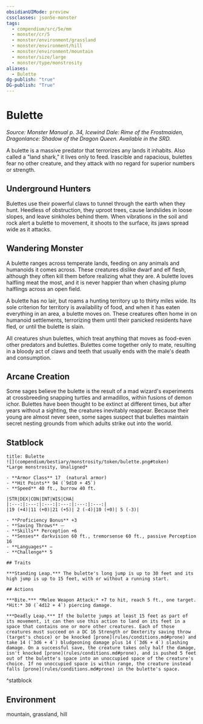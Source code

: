 ```yaml
---
obsidianUIMode: preview
cssclasses: json5e-monster
tags:
  - compendium/src/5e/mm
  - monster/cr/5
  - monster/environment/grassland
  - monster/environment/hill
  - monster/environment/mountain
  - monster/size/large
  - monster/type/monstrosity
aliases:
  - Bulette
dg-publish: "true"
DG-publish: "True"
---
```

# Bulette
*Source: Monster Manual p. 34, Icewind Dale: Rime of the Frostmaiden, Dragonlance: Shadow of the Dragon Queen. Available in the SRD.*  

A bulette is a massive predator that terrorizes any lands it inhabits. Also called a "land shark," it lives only to feed. Irascible and rapacious, bulettes fear no other creature, and they attack with no regard for superior numbers or strength.

## Underground Hunters

Bulettes use their powerful claws to tunnel through the earth when they hunt. Heedless of obstruction, they uproot trees, cause landslides in loose slopes, and leave sinkholes behind them. When vibrations in the soil and rock alert a bulette to movement, it shoots to the surface, its jaws spread wide as it attacks.

## Wandering Monster

A bulette ranges across temperate lands, feeding on any animals and humanoids it comes across. These creatures dislike dwarf and elf flesh, although they often kill them before realizing what they are. A bulette loves halfling meat the most, and it is never happier than when chasing plump halflings across an open field.

A bulette has no lair, but roams a hunting territory up to thirty miles wide. Its sole criterion for territory is availability of food, and when it has eaten everything in an area, a bulette moves on. These creatures often home in on humanoid settlements, terrorizing them until their panicked residents have fled, or until the bulette is slain.

All creatures shun bulettes, which treat anything that moves as food-even other predators and bulettes. Bulettes come together only to mate, resulting in a bloody act of claws and teeth that usually ends with the male's death and consumption.

## Arcane Creation

Some sages believe the bulette is the result of a mad wizard's experiments at crossbreeding snapping turtles and armadillos, within fusions of demon ichor. Bulettes have been thought to be extinct at different times, but after years without a sighting, the creatures inevitably reappear. Because their young are almost never seen, some sages suspect that bulettes maintain secret nesting grounds from which adults strike out into the world.

## Statblock

```ad-statblock
title: Bulette
![](compendium/bestiary/monstrosity/token/bulette.png#token)
*Large monstrosity, Unaligned*

- **Armor Class** 17  (natural armor)
- **Hit Points** 94 (`9d10 + 45`)
- **Speed** 40 ft., burrow 40 ft.

|STR|DEX|CON|INT|WIS|CHA|
|:---:|:---:|:---:|:---:|:---:|:---:|
|19 (+4)|11 (+0)|21 (+5)| 2 (-4)|10 (+0)| 5 (-3)|

- **Proficiency Bonus** +3
- **Saving Throws** ⏤
- **Skills** Perception +6
- **Senses** darkvision 60 ft., tremorsense 60 ft., passive Perception 16
- **Languages** —
- **Challenge** 5

## Traits

***Standing Leap.*** The bulette's long jump is up to 30 feet and its high jump is up to 15 feet, with or without a running start.

## Actions

***Bite.*** *Melee Weapon Attack:* +7 to hit, reach 5 ft., one target. *Hit:* 30 (`4d12 + 4`) piercing damage.

***Deadly Leap.*** If the bulette jumps at least 15 feet as part of its movement, it can then use this action to land on its feet in a space that contains one or more other creatures. Each of those creatures must succeed on a DC 16 Strength or Dexterity saving throw (target's choice) or be knocked [prone](rules/conditions.md#prone) and take 14 (`3d6 + 4`) bludgeoning damage plus 14 (`3d6 + 4`) slashing damage. On a successful save, the creature takes only half the damage, isn't knocked [prone](rules/conditions.md#prone), and is pushed 5 feet out of the bulette's space into an unoccupied space of the creature's choice. If no unoccupied space is within range, the creature instead falls [prone](rules/conditions.md#prone) in the bulette's space.
```
^statblock

## Environment

mountain, grassland, hill